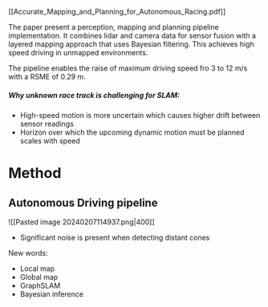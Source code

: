 [[Accurate_Mapping_and_Planning_for_Autonomous_Racing.pdf]]

The paper present a perception, mapping and planning pipeline implementation. It combines lidar and camera data for sensor fusion with a layered mapping  approach that uses Bayesian filtering. This achieves high speed driving in unmapped environments. 

The pipeline enables the raise of maximum driving speed fro 3 to 12 m/s with a RSME of 0.29 m.

##### Why unknown race track is challenging for SLAM:
- High-speed motion is more uncertain which causes higher drift between sensor readings
- Horizon over which the upcoming dynamic motion must be planned scales with speed

# Method
## Autonomous Driving pipeline
![[Pasted image 20240207114937.png|400]]

- Significant noise is present when detecting distant cones

New words:
 - Local map
 - Global map
 - GraphSLAM
 - Bayesian inference
